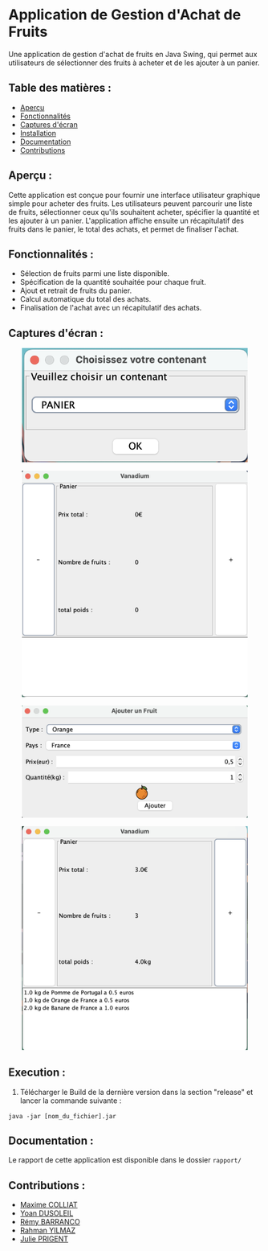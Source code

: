 # Application de Gestion d'Achat de Fruits

Une application de gestion d'achat de fruits en Java Swing, qui permet aux utilisateurs de sélectionner des fruits à
acheter et de les ajouter à un panier.

<h2>Table des matières :</h2>

- [Aperçu](#aperçu)
- [Fonctionnalités](#fonctionnalités)
- [Captures d'écran](#captures-décran)
- [Installation](#installation)
- [Documentation](#documentation)
- [Contributions](#contributions)

<h2 id="aperçu">Aperçu :</h2>

Cette application est conçue pour fournir une interface utilisateur graphique simple pour acheter des fruits. Les
utilisateurs peuvent parcourir une liste de fruits, sélectionner ceux qu'ils souhaitent acheter, spécifier la quantité
et les ajouter à un panier. L'application affiche ensuite un récapitulatif des fruits dans le panier, le total des
achats, et permet de finaliser l'achat.

<h2 id="fonctionnalités">Fonctionnalités :</h2>

- Sélection de fruits parmi une liste disponible.
- Spécification de la quantité souhaitée pour chaque fruit.
- Ajout et retrait de fruits du panier.
- Calcul automatique du total des achats.
- Finalisation de l'achat avec un récapitulatif des achats.

<h2 id="captures-décran">Captures d'écran :</h2>




<p align="center">
    <img src="https://github.com/Maxime-Cllt/Projet-GL/blob/main/rapport/screenshot/Choix%20Panier.png" alt="Panier"  width="450px" height="auto">
</p>

<p align="center">
    <img src="https://github.com/Maxime-Cllt/Projet-GL/blob/main/rapport/screenshot/Home.png" alt="IHM"  width="450px" height="auto">
</p>

<p align="center">
    <img src="https://github.com/Maxime-Cllt/Projet-GL/blob/main/rapport/screenshot/Ajout%20Fruit.png" alt="Fruit"  width="450px" height="auto">
</p>

<p align="center">
    <img src="https://github.com/Maxime-Cllt/Projet-GL/blob/main/rapport/screenshot/IHM%20MaJ.png" alt="IHM 2"  width="450px" height="auto">
</p>




<h2 id="installation">Execution :</h2>

1. Télécharger le Build de la dernière version dans la section "release" et lancer la commande suivante :

```shell
java -jar [nom_du_fichier].jar
```

<h2 id="documentation">Documentation :</h2>

Le rapport de cette application est disponible dans le dossier `rapport/`

<h2 id="contributions">Contributions :</h2>

<ul>
    <li><a href="https://github.com/Maxime-Cllt">Maxime COLLIAT</a></li>
    <li><a href="https://github.com/Yaon-C2H8N2">Yoan DUSOLEIL</a></li>
    <li><a href="https://github.com/Phaired">Rémy BARRANCO</a></li>
    <li><a href="https://github.com/Sudo-Rahman">Rahman YILMAZ</a></li>
    <li><a href="https://github.com/JuliePrigent">Julie PRIGENT</a></li>
</ul>
